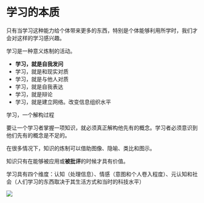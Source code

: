 # 学习的本质

只有当学习这种能力给个体带来更多的东西，特别是个体能够利用所学时，我们才会对这样的学习感兴趣。

学习是一种意义炼制的活动。

- **学习，就是自我发问**
- 学习，就是和现实对质
- 学习，就是与他人对质
- 学习，就是自我表达
- 学习，就是辩论
- 学习，就是建立网络。改变信息组织水平


学习，一个解构过程

要让一个学习者掌握一项知识，就必须真正解构他先有的概念。学习者必须意识到他们先有的概念是不足的。

在很多情况下，知识的炼制可以借助图像、隐喻、类比和图示。

知识只有在能够被应用或**被批评**的时候才具有价值。

学习具有四个维度：认知（处理信息）、情感（意图和个人卷入程度）、元认知和社会（人们学习的东西取决于其生活方式和当时的科技水平）

![](http://7xjpra.com1.z0.glb.clouddn.com/Screen%20Shot%202018-01-21%20at%204.47.31%20PM.png)